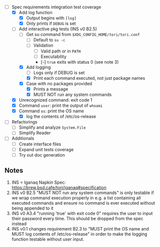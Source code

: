 - [ ] Spec requirements integration test coverage
    - [x] Add log function
        - [x] Output begins with ` [log] `
        - [x] Only prints if `DEBUG` is set
    - [ ] Add interactive pkg tests (INS v0 B2.5)
        - [ ] Get su command from `$XDG_CONFIG_HOME/tori/tori.conf`
            - [ ] Default to `su -c`
            - [ ] Validation
                - [ ] Valid path or in `PATH`
                - [ ] Executability
                - [-] `true` exits with status 0 (see note 3)
        - [x] Add logging
            - [ ] Logs only if DEBUG is set
            - [x] Print each command executed, not just package names
        - [x] Case with no packages provided
            - [x] Prints a message
            - [x] MUST NOT run any system commands
    - [x] Unrecognized command: exit code 1
    - [x] Command `user`: print the output of `whoami`
    - [x] Command `os`: print the OS name
        - [x] log the contents of /etc/os-release

- [ ] Refactorings
    - [ ] Simplify and analyze `System.File`
    - [ ] Simplify Reader

- [ ] Additionals
    - [ ] Create interface files
    - [ ] Expand unit tests coverage
    - [ ] Try out doc generation

## Notes

 1. INS = Iganaq Napkin Spec: <https://brew.bsd.cafe/tori/iganaq#specification>
 2. INS v0 B2.5 "MUST NOT run any system commands" is only testable if we wrap
    command execution properly in e.g. a list containing all executed commands
    and ensure no command is ever executed without being appended to it
 3. INS v0 A3.4 "running 'true' with exit code 0" requires the user to input
    their password every time. This should be dropped from the spec instead
 4. INS v0.1 changes requirement B2.3 to "MUST print the OS name and MUST log
    contents of /etc/os-release" in order to make the logging function testable
    without user input.


